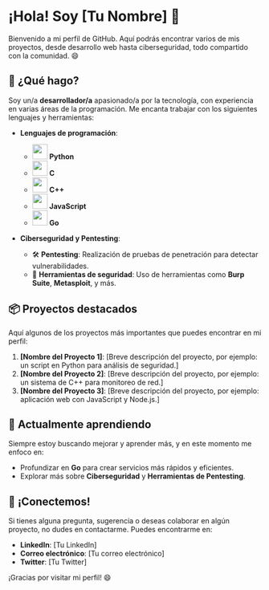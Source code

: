 # ¡Hola! Soy [Tu Nombre] 👋

Bienvenido a mi perfil de GitHub. Aquí podrás encontrar varios de mis proyectos, desde desarrollo web hasta ciberseguridad, todo compartido con la comunidad. 😄

## 🚀 ¿Qué hago?

Soy un/a **desarrollador/a** apasionado/a por la tecnología, con experiencia en varias áreas de la programación. Me encanta trabajar con los siguientes lenguajes y herramientas:

- **Lenguajes de programación**:
  - <img src="https://upload.wikimedia.org/wikipedia/commons/thumb/c/c3/Python-logo-notext.svg/512px-Python-logo-notext.svg.png" width="30" /> **Python**
  - <img src="https://upload.wikimedia.org/wikipedia/commons/thumb/1/17/C_Logo.svg/1200px-C_Logo.svg.png" width="30" /> **C**
  - <img src="https://upload.wikimedia.org/wikipedia/commons/thumb/1/18/ISO_C%2B%2B_Logo.svg/1200px-ISO_C%2B%2B_Logo.svg.png" width="30" /> **C++**
  - <img src="https://upload.wikimedia.org/wikipedia/commons/thumb/6/69/JavaScript_logo_2.svg/512px-JavaScript_logo_2.svg.png" width="30" /> **JavaScript**
  - <img src="https://upload.wikimedia.org/wikipedia/commons/thumb/0/05/Go_Logo.svg/1024px-Go_Logo.svg.png" width="30" /> **Go**

- **Ciberseguridad y Pentesting**:
  - 🛠️ **Pentesting**: Realización de pruebas de penetración para detectar vulnerabilidades.
  - 🔐 **Herramientas de seguridad**: Uso de herramientas como **Burp Suite**, **Metasploit**, y más.

## 📦 Proyectos destacados

Aquí algunos de los proyectos más importantes que puedes encontrar en mi perfil:

1. **[Nombre del Proyecto 1]**: [Breve descripción del proyecto, por ejemplo: un script en Python para análisis de seguridad.]
2. **[Nombre del Proyecto 2]**: [Breve descripción del proyecto, por ejemplo: un sistema de C++ para monitoreo de red.]
3. **[Nombre del Proyecto 3]**: [Breve descripción del proyecto, por ejemplo: aplicación web con JavaScript y Node.js.]

## 🌱 Actualmente aprendiendo

Siempre estoy buscando mejorar y aprender más, y en este momento me enfoco en:

- Profundizar en **Go** para crear servicios más rápidos y eficientes.
- Explorar más sobre **Ciberseguridad** y **Herramientas de Pentesting**.

## 💬 ¡Conectemos!

Si tienes alguna pregunta, sugerencia o deseas colaborar en algún proyecto, no dudes en contactarme. Puedes encontrarme en:

- **LinkedIn**: [Tu LinkedIn]
- **Correo electrónico**: [Tu correo electrónico]
- **Twitter**: [Tu Twitter]

¡Gracias por visitar mi perfil! 😄
